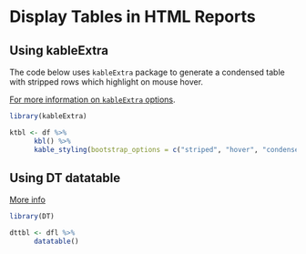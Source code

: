 # Display Tables in HTML Reports

## Using kableExtra
The code below uses `kableExtra` package to generate a condensed table with stripped rows which highlight on mouse hover. 

[For more information on `kableExtra` options](https://haozhu233.github.io/kableExtra/awesome_table_in_html.html).

```r
library(kableExtra)

ktbl <- df %>%
      kbl() %>% 
      kable_styling(bootstrap_options = c("striped", "hover", "condensed"))
```

## Using DT datatable

[More info](https://rstudio.github.io/DT/)

```r
library(DT)

dttbl <- dfl %>%
      datatable()
```